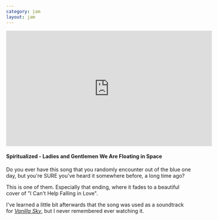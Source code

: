 ```yaml
---
category: jam
layout: jam
---
```


<iframe width="560" height="315" src="https://www.youtube-nocookie.com/embed/p47V3w4m1yg" frameborder="0" allowfullscreen></iframe>

#### Spiritualized - Ladies and Gentlemen We Are Floating in Space

<!-- end -->

Do you ever have this song that you randomly encounter out of the blue one day, but you're SURE you've heard it somewhere before, a long time ago?

This is one of them. Especially that ending, where it fades to a beautiful cover of "I Can't Help Falling in Love".

I've learned a little bit afterwards that the song was used as a soundtrack for [_Vanilla Sky_](https://en.wikipedia.org/wiki/Vanilla_Sky), but I never remembered ever watching it.

